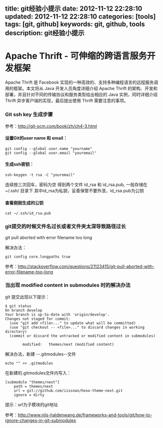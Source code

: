title: git经验小提示
date: 2012-11-12 22:28:10
updated: 2012-11-12 22:28:10
categories: [tools]
tags: [git, github]
keywords: git, github, tools
description: git经验小提示
---


# Apache Thrift - 可伸缩的跨语言服务开发框架
Apache Thrift 是 Facebook 实现的一种高效的、支持多种编程语言的远程服务调用的框架。本文将从 Java 开发人员角度详细介绍 Apache Thrift 的架构、开发和部署，并且针对不同的传输协议和服务类型给出相应的 Java 实例，同时详细介绍 Thrift 异步客户端的实现，最后提出使用 Thrift 需要注意的事项。

<!--more-->

### Git ssh key 生成步骤

参考：<http://git-scm.com/book/zh/ch4-3.html>

#### 设置Git的user name 和 email：
	git config --global user.name "yourname"
    git config --global user.email "youremail"

#### 生成ssh密钥：
	ssh-keygen -t rsa -C "youremail"
连续按三次回车，密码为空
得到两个文件 id_rsa 和 id_rsa.pub, 一般存储在 ~/.ssh/ 目录下
其中id_rsa为私钥，妥善保管不要外泄，id_rsa.pub为公钥

#### 查看刚刚生成的公钥
	cat ~/.ssh/id_rsa.pub




### git提交的时候文件名过长或者文件夹太深导致路径过长
git pull aborted with error filename too long

解决办法：

	git config core.longpaths true

参考：<http://stackoverflow.com/questions/21123415/git-pull-aborted-with-error-filename-too-long>





### 当出现 modified content in submodules 时的解决办法

git 提交出现以下提示：

	$ git status
	On branch develop
	Your branch is up-to-date with 'origin/develop'.
	Changes not staged for commit:
	  (use "git add <file>..." to update what will be committed)
	  (use "git checkout -- <file>..." to discard changes in working directory)
	  (commit or discard the untracked or modified content in submodules)

	        modified:   themes/next (modified content)

解决办法，新建 --.gitmodules--文件

	echo "" >> .gitmodules

在新建的.gitmodules文件内写入：

	[submodule "themes/next"]
		path = themes/next
	    url = git://github.com/iissnan/hexo-theme-next.git
	    ignore = dirty

提示：url为子模块的git地址

参考：http://www.nils-haldenwang.de/frameworks-and-tools/git/how-to-ignore-changes-in-git-submodules


